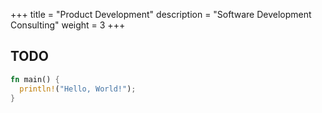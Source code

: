 +++
title = "Product Development"
description = "Software Development Consulting"
weight = 3
+++

## TODO

```rust
fn main() {
  println!("Hello, World!");
}
  
```
